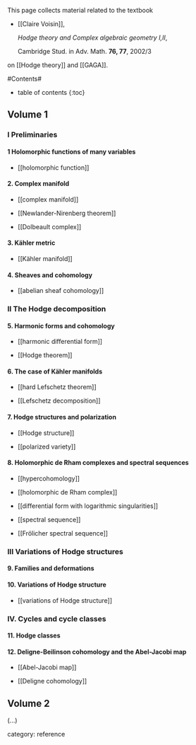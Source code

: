 

This page collects material related to the textbook

* [[Claire Voisin]], 

  _Hodge theory and Complex algebraic geometry I,II_, 

  Cambridge Stud. in Adv. Math. __76, 77__, 2002/3

on [[Hodge theory]] and [[GAGA]].

#Contents#
* table of contents
{:toc}

## Volume 1

### I Preliminaries

#### 1 Holomorphic functions of many variables

* [[holomorphic function]]

#### 2. Complex manifold

* [[complex manifold]]

* [[Newlander-Nirenberg theorem]]

* [[Dolbeault complex]]

#### 3. Kähler metric

* [[Kähler manifold]]

#### 4. Sheaves and cohomology

* [[abelian sheaf cohomology]]

### II The Hodge decomposition

#### 5. Harmonic forms and cohomology

* [[harmonic differential form]]

* [[Hodge theorem]]

#### 6. The case of Kähler manifolds

* [[hard Lefschetz theorem]]

* [[Lefschetz decomposition]]

#### 7. Hodge structures and polarization

* [[Hodge structure]]

* [[polarized variety]]

#### 8. Holomorphic de Rham complexes and spectral sequences

* [[hypercohomology]]

* [[holomorphic de Rham complex]]

* [[differential form with logarithmic singularities]]

* [[spectral sequence]]

* [[Frölicher spectral sequence]]

### III Variations of Hodge structures

#### 9. Families and deformations

#### 10. Variations of Hodge structure

* [[variations of Hodge structure]]

### IV. Cycles and cycle classes

#### 11. Hodge classes

#### 12. Deligne-Beilinson cohomology and the Abel-Jacobi map

* [[Abel-Jacobi map]]

* [[Deligne cohomology]]

## Volume 2

(...)


category: reference